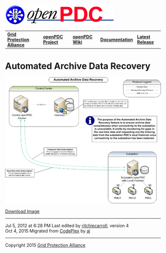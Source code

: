 [![The Open Source Phasor Data Concentrator](openPDC_Logo.png)](openPDC_Home.md "The Open Source Phasor Data Concentrator")

|   |   |   |   |   |
|---|---|---|---|---|
| **[Grid Protection Alliance](http://www.gridprotectionalliance.org "Grid Protection Alliance Home Page")** | **[openPDC Project](https://github.com/GridProtectionAlliance/openPDC "openPDC Project on GitHub")** | **[openPDC Wiki](openPDC_Home.md "openPDC Wiki Home Page")** | **[Documentation](openPDC_Documentation_Home.md "openPDC Documentation Home Page")** | **[Latest Release](https://github.com/GridProtectionAlliance/openPDC/releases "openPDC Releases Home Page")** |

# Automated Archive Data Recovery

![](Automated_Archive_Data_Recovery_Operation.files/Automated_Archive_Data_Recovery.png "Automated Archive Data Recovery.png")

[Download Image](Automated_Archive_Data_Recovery_Operation.files/Automated_Archive_Data_Recovery_427265.png)

---

Jul 5, 2012 at 6:28 PM Last edited by [ritchiecarroll](https://github.com/ritchiecarroll), version 4  
Oct 4, 2015 Migrated from [CodePlex](http://openpdc.codeplex.com/wikipage?title=Automated%20Archive%20Data%20Recovery%20Operation) by [aj](https://github.com/ajstadlin)

---

Copyright 2015 [Grid Protection Alliance](http://www.gridprotectionalliance.org)